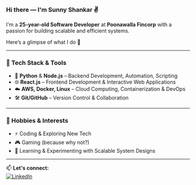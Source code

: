 ### Hi there — I'm Sunny Shankar ✌️  

I'm a **25-year-old Software Developer** at **Poonawalla Fincorp** with a passion for building scalable and efficient systems.  

Here’s a glimpse of what I do 🧐  

---

### 🚀 Tech Stack & Tools  
- 🐍 **Python** & **Node.js** – Backend Development, Automation, Scripting  
- 🌐 **React.js** – Frontend Development & Interactive Web Applications  
- ☁️ **AWS, Docker, Linux** – Cloud Computing, Containerization & DevOps  
- 🛠 **Git/GitHub** – Version Control & Collaboration  

---

### 🎯 Hobbies & Interests  
- ⚡ Coding & Exploring New Tech  
- 🎮 Gaming (because why not?)  
- 📖 Learning & Experimenting with Scalable System Designs  

---

📫 **Let's connect:**  
[![LinkedIn](https://img.shields.io/badge/LinkedIn-blue?style=flat&logo=linkedin)](https://www.linkedin.com/in/sunny-shankar-587372168/)  

